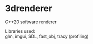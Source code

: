# 3drenderer
C++20 software renderer

Libraries used:<br>
glm, imgui, SDL, fast_obj, tracy (profiling)

